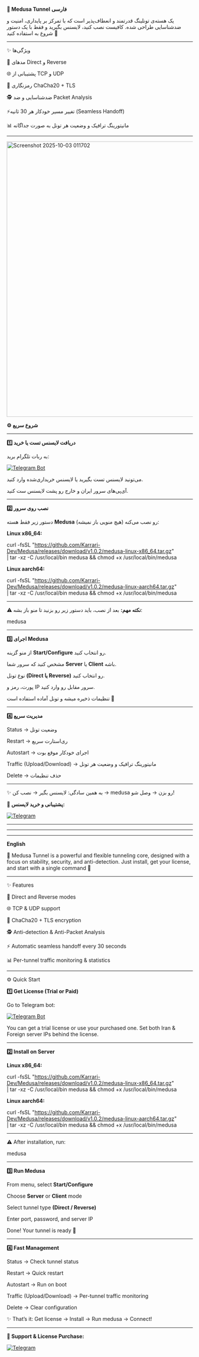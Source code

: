 **🐍 Medusa Tunnel**
**فارسی** 

یک هسته‌ی تونلینگ قدرتمند و انعطاف‌پذیر است که با تمرکز بر پایداری، امنیت و ضدشناسایی طراحی شده.
کافیست نصب کنید، لایسنس بگیرید و فقط با یک دستور شروع به استفاده کنید 🚀

----
✨ ویژگی‌ها

🔄 مدهای Direct و Reverse

🌐 پشتیبانی از TCP و UDP

🔐 رمزنگاری ChaCha20 + TLS

🕵️ ضدشناسایی و ضد Packet Analysis

⚡تغییر مسیر خودکار هر 30 ثانیه (Seamless Handoff)

📊 مانیتورینگ ترافیک و وضعیت هر تونل به صورت جداگانه


----
<img width="1713" height="744" alt="Screenshot 2025-10-03 011702" src="https://github.com/user-attachments/assets/332fbea9-3c3f-4794-85dc-7504c02e93c7" />


**⚙️ شروع سریع**

----
**1️⃣ دریافت لایسنس تست یا خرید**

به ربات تلگرام برید:

[![Telegram Bot](https://img.shields.io/badge/Telegram-%40medusaapp__bot-26A5E4?logo=telegram&logoColor=white)](https://t.me/medusaapp_bot)



می‌تونید لایسنس تست بگیرید یا لایسنس خریداری‌شده وارد کنید.

آی‌پی‌های سرور ایران و خارج رو پشت لایسنس ست کنید.

----
**2️⃣ نصب روی سرور**

دستور زیر فقط هسته **Medusa** رو نصب می‌کنه (هیچ منویی باز نمیشه):



**Linux x86_64:**

curl -fsSL "https://github.com/Karrari-Dev/Medusa/releases/download/v1.0.2/medusa-linux-x86_64.tar.gz" \
| tar -xz -C /usr/local/bin medusa && chmod +x /usr/local/bin/medusa



**Linux aarch64:**

curl -fsSL "https://github.com/Karrari-Dev/Medusa/releases/download/v1.0.2/medusa-linux-aarch64.tar.gz" \
| tar -xz -C /usr/local/bin medusa && chmod +x /usr/local/bin/medusa

----
⚠**️ نکته مهم:** بعد از نصب، باید دستور زیر رو بزنید تا منو باز بشه:

medusa

----

**3️⃣ اجرای Medusa**

از منو گزینه **Start/Configure** رو انتخاب کنید.

مشخص کنید که سرور شما **Server** یا **Client** باشه.

نوع تونل **(Direct یا Reverse)** رو انتخاب کنید.

پورت، رمز و IP سرور مقابل رو وارد کنید.

تنظیمات ذخیره میشه و تونل آماده استفاده است 🚀


----
**4️⃣ مدیریت سریع**



Status → وضعیت تونل

Restart → ری‌استارت سریع

Autostart → اجرای خودکار موقع بوت

Traffic (Upload/Download) → مانیتورینگ ترافیک و وضعیت هر تونل

Delete → حذف تنظیمات

----
✨ به همین سادگی: لایسنس بگیر → نصب کن → medusa رو بزن → وصل شو!

**📩 پشتیبانی و خرید لایسنس:**

[![Telegram](https://img.shields.io/badge/Telegram-%40medusatun-26A5E4?logo=telegram&logoColor=white)](https://t.me/medusatun)




------
-----
-----

**English**

🐍 Medusa Tunnel is a powerful and flexible tunneling core, designed with a focus on stability, security, and anti-detection.
Just install, get your license, and start with a single command 🚀

----

✨ Features

🔄 Direct and Reverse modes

🌐 TCP & UDP support

🔐 ChaCha20 + TLS encryption

🕵️ Anti-detection & Anti-Packet Analysis

⚡ Automatic seamless handoff every 30 seconds

📊 Per-tunnel traffic monitoring & statistics

----

⚙️ Quick Start


**1️⃣ Get License (Trial or Paid)**

Go to Telegram bot:

[![Telegram Bot](https://img.shields.io/badge/Telegram-%40medusaapp__bot-26A5E4?logo=telegram&logoColor=white)](https://t.me/medusaapp_bot)


You can get a trial license or use your purchased one.
Set both Iran & Foreign server IPs behind the license.

----

**2️⃣ Install on Server**


**Linux x86_64:**

curl -fsSL "https://github.com/Karrari-Dev/Medusa/releases/download/v1.0.2/medusa-linux-x86_64.tar.gz" \
| tar -xz -C /usr/local/bin medusa && chmod +x /usr/local/bin/medusa


**Linux aarch64:**

curl -fsSL "https://github.com/Karrari-Dev/Medusa/releases/download/v1.0.2/medusa-linux-aarch64.tar.gz" \
| tar -xz -C /usr/local/bin medusa && chmod +x /usr/local/bin/medusa

----

⚠️ After installation, run:

medusa

----

**3️⃣ Run Medusa**

From menu, select **Start/Configure**

Choose **Server** or **Client** mode

Select tunnel type **(Direct / Reverse)**

Enter port, password, and server IP

Done! Your tunnel is ready 🚀

----

**4️⃣ Fast Management**

Status → Check tunnel status

Restart → Quick restart

Autostart → Run on boot

Traffic (Upload/Download) → Per-tunnel traffic monitoring

Delete → Clear configuration

✨ That’s it: Get license → Install → Run medusa → Connect!

----

**📩 Support & License Purchase:**

[![Telegram](https://img.shields.io/badge/Telegram-%40medusatun-26A5E4?logo=telegram&logoColor=white)](https://t.me/medusatun)


